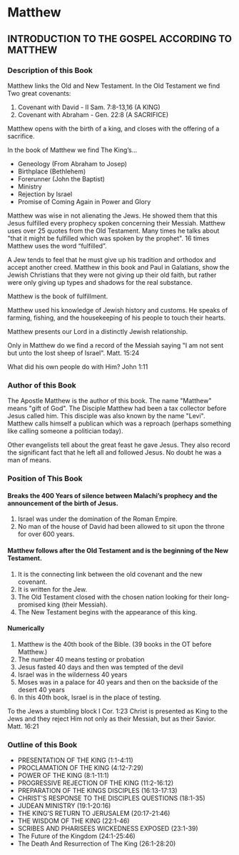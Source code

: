 # Matthew

## INTRODUCTION TO THE GOSPEL ACCORDING TO MATTHEW

### Description of this Book

Matthew links the Old and New Testament. In the Old Testament we find Two great covenants:

1. Covenant with David - II Sam. 7:8-13,16 (A KING)
2. Covenant with Abraham - Gen. 22:8 (A SACRIFICE)

Matthew opens with the birth of a king, and closes with the offering of a  sacrifice.

In the book of Matthew we find The King&#8217;s&hellip;

- Geneology (From Abraham to Josep)
- Birthplace (Bethlehem)
- Forerunner (John the Baptist)
- Ministry
- Rejection by Israel
- Promise of Coming Again in Power and Glory

Matthew was wise in not alienating the Jews. He showed them that this Jesus fulfilled every prophecy spoken concerning their Messiah. Matthew uses over 25 quotes from  the Old Testament. Many times he talks about "that it might be fulfilled which was spoken by the prophet". 16 times Matthew uses the word &#8220;fulfilled&#8221;.

A Jew tends to feel that he must give up his tradition and orthodox and accept another creed.  Matthew in this book and Paul in Galatians, show the Jewish Christians that they were not giving up their old faith, but rather were only giving up types and shadows for the real substance.

Matthew is the book of fulfillment.

Matthew used his knowledge of Jewish history and customs. He speaks of farming, fishing, and the housekeeping of his people to touch their hearts.

Matthew presents our Lord in a distinctly Jewish relationship.

Only in Matthew do we find a record of the Messiah saying "I am not sent but unto the lost sheep of Israel".  Matt. 15:24

What did his own people do with Him? John 1:11

###  Author of this Book

The Apostle Matthew is the author of this book. The name "Matthew" means "gift of God". The Disciple Matthew had been a tax collector before Jesus called him. This disciple was also known by the name "Levi". Matthew calls himself a publican which was a reproach (perhaps something like calling someone a politician today).

Other evangelists tell about the great feast he gave Jesus.  They also record the significant fact that he left all and followed Jesus.  No doubt he was a man of means.

### Position of This Book

#### Breaks the 400 Years of silence between Malachi&#8217;s prophecy and the announcement of the birth of Jesus.

1. Israel was under the domination of the Roman Empire.
2. No man of the house of David had been allowed to sit upon the throne for over 600 years.

#### Matthew follows after the Old Testament and is the beginning of the New Testament.

1. It is the connecting link between the old covenant and the new covenant.
2. It is written for the Jew.
3. The Old Testament closed with the chosen nation looking for their long-promised king (their Messiah).
4. The New Testament begins with the appearance of this king.

#### Numerically

1. Matthew is the 40th book of the Bible. (39 books in the OT before Matthew.)
3. The number 40 means testing or probation
4. Jesus fasted 40 days and then was tempted of the devil
5. Israel was in the wilderness 40 years
6. Moses was in a palace for 40 years and then on the backside of the desert 40 years
7. In this 40th book, Israel is in the place of testing.

To the Jews a stumbling block I Cor. 1:23
Christ is presented as King to the Jews and they reject Him not only as their Messiah, but as their Savior.  Matt. 16:21

### Outline of this Book

- PRESENTATION OF THE KING (1:1-4:11)
- PROCLAMATION OF THE KING (4:12-7:29)
- POWER OF THE KING (8:1-11:1)
- PROGRESSIVE REJECTION OF THE KING (11:2-16:12)
- PREPARATION OF THE KINGS DISCIPLES (16:13-17:13)
- CHRIST&apos;S RESPONSE TO THE DISCIPLES QUESTIONS (18:1-35)
- JUDEAN MINISTRY (19:1-20:16)
- THE KING&#8217;S RETURN TO JERUSALEM (20:17-21:46)
- THE WISDOM OF THE KING (22:1-46)
- SCRIBES AND PHARISEES WICKEDNESS EXPOSED (23:1-39)
- The Future of the Kingdom (24:1-25:46)
- The Death And Resurrection of The King (26:1-28:20)

